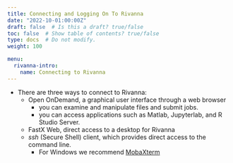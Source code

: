 ```yaml
---
title: Connecting and Logging On To Rivanna
date: "2022-10-01:00:00Z"
draft: false  # Is this a draft? true/false
toc: false  # Show table of contents? true/false
type: docs  # Do not modify.
weight: 100

menu:
  rivanna-intro:
    name: Connecting to Rivanna 
---
```


* There are three ways to connect to Rivanna:
  * Open OnDemand, a graphical user interface through a web browser
    * you can examine and manipulate files and submit jobs.
    * you can access applications such as Matlab, Jupyterlab, and R Studio Server.
  * FastX Web, direct access to a desktop for Rivanna 
  * _ssh_ (Secure Shell) client, which provides direct access to the command line.
     * For Windows we recommend [MobaXterm](https://mobaxterm.mobatek.net/)


